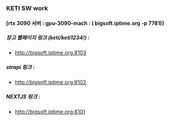 ### KETI SW work

#### [rtx 3090 서버 : gpu-3090-mach : ( bigsoft.iptime.org -p 7781)]

 

##### 장고 웹페이지 링크 (keti/keti1234!) : 

- http://bigsoft.iptime.org:8103

 

##### strapi 링크 : 

- http://bigsoft.iptime.org:8102

 

##### NEXTJS 링크 : 

- http://bigsoft.iptime.org:8101

<!--
**KimHyeongGoo/KimHyeongGoo** is a ✨ _special_ ✨ repository because its `README.md` (this file) appears on your GitHub profile.

Here are some ideas to get you started:

- 🔭 I’m currently working on ...
- 🌱 I’m currently learning ...
- 👯 I’m looking to collaborate on ...
- 🤔 I’m looking for help with ...
- 💬 Ask me about ...
- 📫 How to reach me: ...
- 😄 Pronouns: ...
- ⚡ Fun fact: ...
-->
